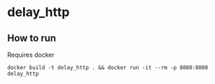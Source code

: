 # delay_http

## How to run
Requires docker
```
docker build -t delay_http . && docker run -it --rm -p 8080:8080 delay_http
```